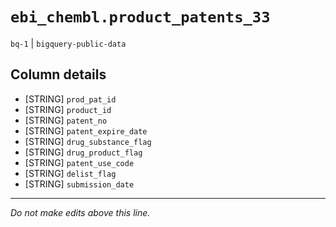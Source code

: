 # `ebi_chembl.product_patents_33`
`bq-1` | `bigquery-public-data`

## Column details
* [STRING]    `prod_pat_id`
* [STRING]    `product_id`
* [STRING]    `patent_no`
* [STRING]    `patent_expire_date`
* [STRING]    `drug_substance_flag`
* [STRING]    `drug_product_flag`
* [STRING]    `patent_use_code`
* [STRING]    `delist_flag`
* [STRING]    `submission_date`

-------------------------------------------------------------------------------
*Do not make edits above this line.*
